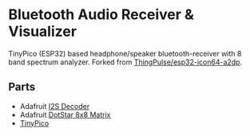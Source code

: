 # Bluetooth Audio Receiver & Visualizer

TinyPico (ESP32) based headphone/speaker bluetooth-receiver with 8 band spectrum analyzer.
Forked from [ThingPulse/esp32-icon64-a2dp](https://github.com/ThingPulse/esp32-icon64-a2dp).


## Parts

- Adafruit [I2S Decoder](https://learn.adafruit.com/adafruit-i2s-stereo-decoder-uda1334a)
- Adafruit [DotStar 8x8 Matrix](https://www.adafruit.com/product/3444)
- [TinyPico](https://www.tinypico.com/)
